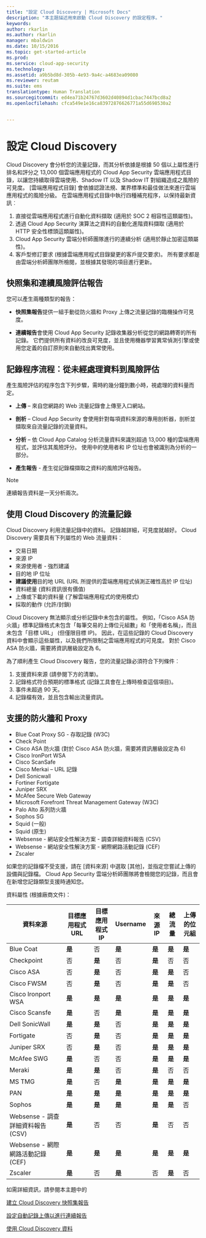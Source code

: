 ```yaml
---
title: "設定 Cloud Discovery | Microsoft Docs"
description: "本主題描述用來啟動 Cloud Discovery 的設定程序。"
keywords: 
author: rkarlin
ms.author: rkarlin
manager: mbaldwin
ms.date: 10/15/2016
ms.topic: get-started-article
ms.prod: 
ms.service: cloud-app-security
ms.technology: 
ms.assetid: a9b5bd8d-305b-4e93-9a4c-a4683ea09080
ms.reviewer: reutam
ms.suite: ems
translationtype: Human Translation
ms.sourcegitcommit: ed4ea71b24767d3602d40894d1cbac7447bcd8a2
ms.openlocfilehash: cfca549e1e16ca83972876626771a55d698530a2


---
```


# <a name="set-up-cloud-discovery"></a>設定 Cloud Discovery
Cloud Discovery 會分析您的流量記錄，而其分析依據是根據 50 個以上屬性進行排名和評分之 13,000 個雲端應用程式的 Cloud App Security 雲端應用程式目錄，以讓您持續取得雲端使用、Shadow IT 以及 Shadow IT 對組織造成之風險的可見度。
[雲端應用程式目錄] 會依據認證法規、業界標準和最佳做法來進行雲端應用程式的風險分級。 在雲端應用程式目錄中執行四種補充程序，以保持最新資訊︰
1.  直接從雲端應用程式進行自動化資料擷取 (適用於 SOC 2 相容性這類屬性)。
2.  透過 Cloud App Security 演算法之資料的自動化進階資料擷取 (適用於 HTTP 安全性標頭這類屬性)。
3.  Cloud App Security 雲端分析師團隊進行的連續分析 (適用於靜止加密這類屬性)。
4.  客戶型修訂要求 (根據雲端應用程式目錄變更的客戶提交要求)。 所有要求都是由雲端分析師團隊所檢閱，並根據其發現的項目進行更新。
  
## <a name="snapshot-and-continuous-risk-assessment-reports"></a>快照集和連續風險評估報告 

您可以產生兩種類型的報告： 
- **快照集報告**提供一組手動從防火牆和 Proxy 上傳之流量記錄的臨機操作可見度。
 
- **連續報告**會使用 Cloud App Security 記錄收集器分析從您的網路轉寄的所有記錄。 它們提供所有資料的改良可見度，並且使用機器學習異常偵測引擎或使用您定義的自訂原則來自動找出異常使用。
 
## <a name="log-process-flow-from-raw-data-to-risk-assessment"></a>記錄程序流程︰從未經處理資料到風險評估  
產生風險評估的程序包含下列步驟，需時約幾分鐘到數小時，視處理的資料量而定。  
  
-   **上傳** – 來自您網路的 Web 流量記錄會上傳至入口網站。  
  
-   **剖析** – Cloud App Security 會使用針對每項資料來源的專用剖析器，剖析並擷取來自流量記錄的流量資料。  
  
-   **分析** – 依 Cloud App Catalog 分析流量資料來識別超過 13,000 種的雲端應用程式，並評估其風險評分。 使用中的使用者和 IP 位址也會被識別為分析的一部分。  
  
-   **產生報告** - 產生從記錄檔擷取之資料的風險評估報告。   
 
 
>[!NOTE]
>連續報告資料是一天分析兩次。
 
## <a name="using-traffic-logs-for-cloud-discovery"></a>使用 Cloud Discovery 的流量記錄
Cloud Discovery 利用流量記錄中的資料。 記錄越詳細，可見度就越好。 Cloud Discovery 需要具有下列屬性的 Web 流量資料︰
- 交易日期
- 來源 IP
- 來源使用者 - 強烈建議
- 目的地 IP 位址
- **建議使用**目的地 URL (URL 所提供的雲端應用程式偵測正確性高於 IP 位址)
- 資料總量 (資料資訊很有價值)
- 上傳或下載的資料量 (了解雲端應用程式的使用模式)
- 採取的動作 (允許/封鎖)
 
Cloud Discovery 無法顯示或分析記錄中未包含的屬性。
例如，「Cisco ASA 防火牆」標準記錄格式未包含「每筆交易的上傳位元組數」和「使用者名稱」，而且未包含「目標 URL」 (但僅限目標 IP)。
因此，在這些記錄的 Cloud Discovery 資料中會顯示這些屬性，以及我們所限制之雲端應用程式的可見度。 對於 Cisco ASA 防火牆，需要將資訊層級設定為 6。 
 

為了順利產生 Cloud Discovery 報告，您的流量記錄必須符合下列條件︰
1.  支援資料來源 (請參閱下方的清單)。
2.  記錄格式符合預期的標準格式 (記錄工具會在上傳時檢查這個項目)。
3.  事件未超過 90 天。
4.  記錄檔有效，並且包含輸出流量資訊。
 
## <a name="supported-firewalls-and-proxies"></a>支援的防火牆和 Proxy
- Blue Coat Proxy SG - 存取記錄 (W3C)
- Check Point
- Cisco ASA 防火牆 (對於 Cisco ASA 防火牆，需要將資訊層級設定為 6)
- Cisco IronPort WSA
- Cisco ScanSafe
- Cisco Merkai – URL 記錄
- Dell Sonicwall
- Fortiner Fortigate
- Juniper SRX
- McAfee Secure Web Gateway
- Microsoft Forefront Threat Management Gateway (W3C)
- Palo Alto 系列防火牆
- Sophos SG
- Squid (一般)
- Squid (原生)
- Websense - 網站安全性解決方案 - 調查詳細資料報告 (CSV)
- Websense - 網站安全性解決方案 - 網際網路活動記錄 (CEF)
- Zscaler


如果您的記錄檔不受支援，請在 [資料來源] 中選取 [其他]，並指定您嘗試上傳的設備與記錄檔。 Cloud App Security 雲端分析師團隊將會檢閱您的記錄，而且會在新增您記錄類型支援時通知您。 


資料屬性 (根據廠商文件)：

|資料來源|目標應用程式 URL|目標應用程式 IP|Username|來源 IP|總流量|上傳的位元組|
|----|----|----|-----|----|----|----|
|Blue Coat|**是**|否|**是**|**是**|**是**|**是**|
|Checkpoint|否|**是**|否|**是**|否|否|
|Cisco ASA|否|**是**|否|**是**|**是**|否|
|Cisco FWSM|否|**是**|否|**是**|**是**|否|
|Cisco Ironport WSA|**是**|**是**|**是**|**是**|**是**|**是**|
|Cisco Scansfe|**是**|否|**是**|**是**|**是**|**是**|
|Dell SonicWall|**是**|**是**|否|**是**|**是**|**是**|
|Fortigate|否|**是**|否|**是**|**是**|**是**|
|Juniper SRX|否|**是**|否|**是**|**是**|**是**|
|McAfee SWG|**是**|否|否|**是**|**是**|**是**|
|Meraki|**是**|**是**|否|**是**|否|否|
|MS TMG|**是**|否|**是**|**是**|**是**|**是**|
|PAN|**是**|**是**|**是**|**是**|**是**|**是**|
|Sophos|**是**|**是**|**是**|**是**|**是**|否|
|Websense - 調查詳細資料報告 (CSV)|**是**|否|否|**是**|否|否|
|Websense - 網際網路活動記錄 (CEF)|**是**|**是**|**是**|**是**|**是**|**是**|
|Zscaler|**是**|否|**是**|否|**是**|否|


 
如需詳細資訊，請參閱本主題中的 
 
[建立 Cloud Discovery 快照集報告](create-snapshot-cloud-discovery-reports.md)

[設定自動記錄上傳以進行連續報告](configure-automatic-log-upload-for-continuous-reports.md)

[使用 Cloud Discovery 資料](working-with-cloud-discovery-data.md)
  
  


<!--HONumber=Oct16_HO4-->


